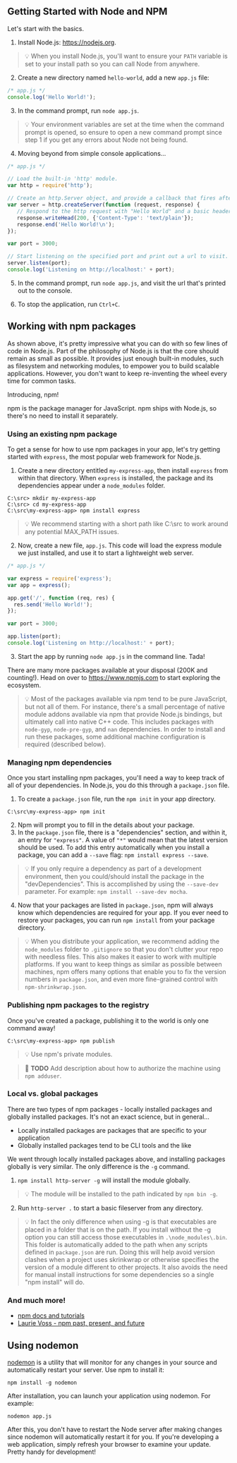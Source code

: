 ## Getting Started with Node and NPM
Let's start with the basics.

1. Install Node.js: https://nodejs.org.
> :bulb: When you install Node.js, you'll want to ensure your `PATH` variable is set to your install path so you can call Node from anywhere.

2. Create a new directory named `hello-world`, add a new `app.js` file:
  ```js
  /* app.js */
  console.log('Hello World!');
  ```

3. In the command prompt, run `node app.js`.
> :bulb: Your environment variables are set at the time when the command prompt is opened, so ensure to open a new command prompt since step 1 if you get any errors about Node not being found.

4. Moving beyond from simple console applications...
  ```js
  /* app.js */

  // Load the built-in 'http' module.
  var http = require('http');

  // Create an http.Server object, and provide a callback that fires after 'request' events.
  var server = http.createServer(function (request, response) {
     // Respond to the http request with "Hello World" and a basic header.
     response.writeHead(200, {'Content-Type': 'text/plain'});
     response.end('Hello World!\n');
  });

  var port = 3000;

  // Start listening on the specified port and print out a url to visit.
  server.listen(port);
  console.log('Listening on http://localhost:' + port);
  ```

5. In the command prompt, run `node app.js`, and visit the url that's printed out to the console.

6. To stop the application, run `Ctrl+C`.

## Working with npm packages
As shown above, it's pretty impressive what you can do with so few lines of code in Node.js. Part of the philosophy of Node.js is that the core should remain as small as possible. It provides just enough built-in modules, such as filesystem and networking modules, to empower you to build scalable applications. However, you don't want to keep re-inventing the wheel every time for common tasks.

Introducing, npm!

npm is the package manager for JavaScript. npm ships with Node.js, so there's no need to install it separately.

### Using an existing npm package
To get a sense for how to use npm packages in your app, let's try getting started with `express`, the most popular web framework for Node.js.

1. Create a new directory entitled `my-express-app`, then install `express` from within that directory. When `express` is installed, the package and its dependencies appear under a `node_modules` folder.
  ```
  C:\src> mkdir my-express-app
  C:\src> cd my-express-app
  C:\src\my-express-app> npm install express
  ```

  > :bulb: We recommend starting with a short path like C:\src to work around any potential MAX_PATH issues.

2. Now, create a new file, `app.js`. This code will load the express module we just installed, and use it to start a lightweight web server.
  ```js
  /* app.js */

  var express = require('express');
  var app = express();

  app.get('/', function (req, res) {
    res.send('Hello World!');
  });

  var port = 3000;

  app.listen(port);
  console.log('Listening on http://localhost:' + port);
  ```

3. Start the app by running `node app.js` in the command line. Tada!

There are many more packages available at your disposal (200K and counting!). Head on over to https://www.npmjs.com to start exploring the ecosystem.

> :bulb: Most of the packages available via npm tend to be pure JavaScript, but not all of them. For instance, there's a small percentage of native module addons available via npm that provide Node.js bindings, but ultimately call into native  C++ code. This includes packages with `node-gyp`, `node-pre-gyp`, and `nan` dependencies. In order to install and run these packages, some additional machine configuration is required (described below).

### Managing npm dependencies
Once you start installing npm packages, you'll need a way to keep track of all of your dependencies. In Node.js, you do this through a `package.json` file.

1. To create a `package.json` file, run the `npm init` in your app directory.
  ```
  C:\src\my-express-app> npm init
  ```

2. Npm will prompt you to fill in the details about your package.
3. In the `package.json` file, there is a "dependencies" section, and within it, an entry for `"express"`. A value of `"*"` would mean that the latest version should be used. To add this entry automatically when you install a package, you can add a `--save` flag: `npm install express --save`.
 > :bulb: If you only require a dependency as part of a development environment, then you could/should install the package in the "devDependencies".  This is accomplished by using the `--save-dev` parameter. For example: `npm install --save-dev mocha`.

4. Now that your packages are listed in `package.json`, npm will always know which dependencies are required for your app. If you ever need to restore your packages, you can run `npm install` from your package directory.

> :bulb: When you distribute your application, we recommend adding the `node_modules` folder to `.gitignore` so that you don't clutter your repo with needless files. This also makes it easier to work with multiple platforms. If you want to keep things as similar as possible between machines, npm offers many options that enable you to fix the version numbers in `package.json`, and even more fine-grained control with `npm-shrinkwrap.json`.

### Publishing npm packages to the registry
Once you've created a package, publishing it to the world is only one command away!

`C:\src\my-express-app> npm publish`

> :bulb: Use npm's private modules.

> :triangular_flag_on_post: **TODO** Add description about how to authorize the machine using `npm adduser`.

### Local vs. global packages
There are two types of npm packages - locally installed packages and globally installed packages. It's not an exact science, but in general...
* Locally installed packages are packages that are specific to your application
* Globally installed packages tend to be CLI tools and the like

We went through locally installed packages above, and installing packages globally is very similar. The only difference is the `-g` command.

1. `npm install http-server -g` will install the module globally.

  > :bulb: The module will be installed to the path indicated by `npm bin -g`.

2. Run `http-server .` to start a basic fileserver from any directory.

> :bulb: In fact the only difference when using -g is that executables are placed in a folder that is on the path. If you install without the -g option you can still access those executables in `.\node_modules\.bin`. This folder is automatically added to the path when any scripts defined in `package.json` are run. Doing this will help avoid version clashes when a project uses skrinkwrap or otherwise specifies the version of a module different to other projects. It also avoids the need for manual install instructions for some dependencies so a single "npm install" will do.

### And much more!
* [npm docs and tutorials](https://docs.npmjs.com/)
* [Laurie Voss - npm past, present, and future](https://www.youtube.com/watch?v=-fqu-5IuOkc)

## Using nodemon

[nodemon](http://nodemon.io/) is a utility that will monitor for any changes in your source and automatically restart your server. Use npm to install it:

```
npm install -g nodemon
```` 

After installation, you can launch your application using nodemon. For example: 

```
nodemon app.js
``` 

After this, you don't have to restart the Node server after making changes since nodemon will automatically restart it for you. If you're developing a web application, simply refresh your browser to examine your update. Pretty handy for development!
